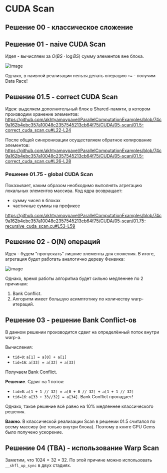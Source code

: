 # CUDA Scan

## Решение 00 - классическое сложение

## Решение 01 - naive CUDA Scan

Идея - вычисляем за $O(BS \cdot \log BS)$ сумму элементов вне блока.

![image](https://github.com/akhtyamovpavel/ParallelComputationExamples/assets/5366960/54f958f2-60c5-499a-81a1-450e4ef18477)

Однако, в наивной реализации нельзя делать операцию `+=` - получим Data Race!

## Решение 01.5 - correct CUDA Scan

Идея: выделяем дополнительный блок в Shared-памяти, в котором производим хранение элементов:
https://github.com/akhtyamovpavel/ParallelComputationExamples/blob/74c9a162b4ebc357a10048c2357545213cb64f75/CUDA/05-scan/01.5-correct_cuda_scan.cu#L22-L24

После общей синхронизации осуществляем обратное копирование элементов:
https://github.com/akhtyamovpavel/ParallelComputationExamples/blob/74c9a162b4ebc357a10048c2357545213cb64f75/CUDA/05-scan/01.5-correct_cuda_scan.cu#L26-L28

### Решение 01.75 - global CUDA Scan

Показывает, каким образом необходимо выполнять агрегацию локальных элементов массива. Код ядра возвращает:
* сумму чисел в блоках
* частичные суммы на префиксе

https://github.com/akhtyamovpavel/ParallelComputationExamples/blob/74c9a162b4ebc357a10048c2357545213cb64f75/CUDA/05-scan/01.75-recursive_cuda_scan.cu#L53-L59

## Решение 02 - O(N) операций
Идея - будем "пропускать" лишние элементы для сложения. В итоге, агрегация будет работать аналогично дереву Фенвика:

![image](https://github.com/akhtyamovpavel/ParallelComputationExamples/assets/5366960/abbc5884-31a3-4e68-9f17-0899e1077db8)

Однако, время работы алгоритма будет сильно медленнее по 2 причинам:
1. Bank Conflict.
2. Алгоритм имеет большую асимптотику по количеству warp-итераций.

## Решение 03 - решение Bank Conflict-ов

В данном решении производится сдвиг на определённый поток внутри warp-а. 

Вычисления:
* `tid=0`: `a[1] = a[0] + a[1]`
* `tid=16`: `a[33] = a[32] + a[33]`

Получаем Bank Conflict.

**Решение**. Сдвиг на 1 поток:
* `tid=0`: `a[1 + 1 // 32] = a[0 + 0 // 32] + a[1 + 1 // 32]`
* `tid=16`: `a[33 + 33//32] = a[34]`. Bank Conflict пропадает!

Однако, такое решение всё равно на 10% медленнее классического решения.

**Важно**. В классической реализации Scan в решении 01.5 считался по всему массиву (не только внутри блока). Поэтому в книге GPU Gems было получено ускорение.

## Решение 04 (TBA) - использование Warp Scan

Заметим, что $1024 = 32 \times 32$. По этой причине можно использовать `__shfl_up_sync` в двух стадиях.
